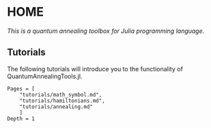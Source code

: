 # HOME

*This is a quantum annealing toolbox for Julia programming language.*

## Tutorials

The following tutorials will introduce you to the functionality of
QuantumAnnealingTools.jl.

```@contents
Pages = [
    "tutorials/math_symbol.md",
    "tutorials/hamiltonians.md",
    "tutorials/annealing.md"
    ]
Depth = 1
```
